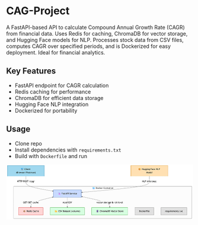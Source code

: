 # CAG-Project

A FastAPI-based API to calculate Compound Annual Growth Rate (CAGR) from financial data. Uses Redis for caching, ChromaDB for vector storage, and Hugging Face models for NLP. Processes stock data from CSV files, computes CAGR over specified periods, and is Dockerized for easy deployment. Ideal for financial analytics.

## Key Features
- FastAPI endpoint for CAGR calculation
- Redis caching for performance
- ChromaDB for efficient data storage
- Hugging Face NLP integration
- Dockerized for portability

## Usage
- Clone repo
- Install dependencies with `requirements.txt`
- Build with `Dockerfile` and run
  
![Diagram of Project](Diagram_of_Project.png)
